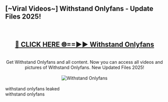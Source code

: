 <h2>[~Viral Videos~] Withstand Onlyfans - Update Files 2025!</h2>
<br>
<div align="center">
<h2><a href="https://betterlinks.top/A2PfLJ" rel="nofollow">🔴 CLICK HERE 🌐==►► Withstand Onlyfans</a></h2>
<br>
Get Withstand Onlyfans and all content. Now you can access all videos and pictures of Withstand Onlyfans. New Updated Files 2025!
<br>
<br>
<a href="https://betterlinks.top/A2PfLJ" rel="nofollow" data-target="animated-image.originalLink"><img src="https://i.ibb.co.com/WyWwxjT/player-gif2.gif" alt="Withstand Onlyfans" style="max-width: 100%; display: inline-block;" data-target="animated-image.originalImage"></a>
</div>
<br>
withstand onlyfans leaked<br>
withstand onlyfans